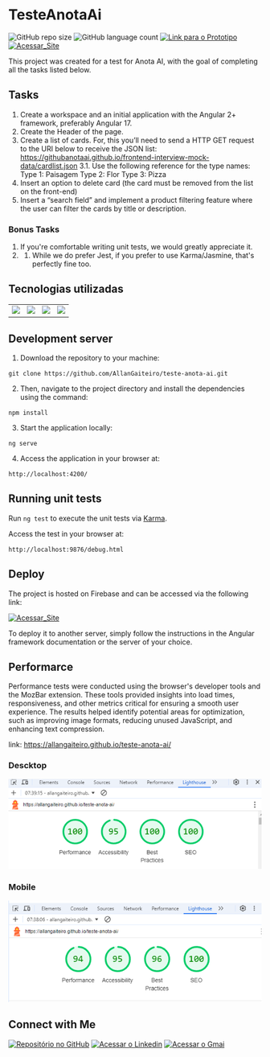 # TesteAnotaAi
![GitHub repo size](https://img.shields.io/github/repo-size/AllanGaiteiro/teste-anota-ai?style=for-the-badge)
![GitHub language count](https://img.shields.io/github/languages/count/AllanGaiteiro/teste-anota-ai?style=for-the-badge)
[![Link para o Prototipo](https://img.shields.io/badge/Prototipo-ffffff?style=for-the-badge&color=F24E1E)](https://www.figma.com/proto/7nmDG48ShHlJqGDfVlbylJ/Untitled?node-id=1-5&node-type=frame&t=7WWbPVLiDdtPcCgz-0&scaling=min-zoom&content-scaling=fixed&page-id=0%3A1)
[![Acessar_Site](https://img.shields.io/badge/-Acessar_Site-49BE?style=for-the-badge)](https://allangaiteiro.github.io/teste-anota-ai/)

This project was created for a test for Anota AI, with the goal of completing all the tasks listed below.

## Tasks

1. Create a workspace and an initial application with the Angular 2+ framework,
preferably Angular 17.
2. Create the Header of the page.
3. Create a list of cards. For, this you’ll need to send a HTTP GET request to the URI
below to receive the JSON list:
https://githubanotaai.github.io/frontend-interview-mock-data/cardlist.json
3.1. Use the following reference for the type names:
Type 1: Paisagem
Type 2: Flor
Type 3: Pizza
4. Insert an option to delete card (the card must be removed from the list on the
front-end)
5. Insert a “search field” and implement a product filtering feature where the user can
filter the cards by title or description.

### Bonus Tasks
1. If you're comfortable writing unit tests, we would greatly appreciate it.
1. 1. While we do prefer Jest, if you prefer to use Karma/Jasmine, that's perfectly fine
too.




## Tecnologias utilizadas

<table>
    <tr>
        <td><a href="https://angular.io/" title="Angular"><img src="https://img.icons8.com/color/48/000000/angularjs.png"/></a></td>
        <td><a href="https://www.w3.org/html/" title="HTML"><img src="https://img.icons8.com/color/48/000000/html-5.png"/></a></td>
        <td><a href="https://www.w3schools.com/css/" title="CSS"><img src="https://img.icons8.com/color/48/000000/css3.png"/></a></td>
        <td><a href="https://www.javascript.com/" title="JavaScript"><img src="https://img.icons8.com/color/48/000000/javascript--v1.png"/></a></td>
    </tr>
</table>

## Development server

1. Download the repository to your machine:

```
git clone https://github.com/AllanGaiteiro/teste-anota-ai.git
```

2. Then, navigate to the project directory and install the dependencies using the command:

```
npm install
```

3. Start the application locally:

```
ng serve
```

4. Access the application in your browser at:

```
http://localhost:4200/
```

## Running unit tests

Run `ng test` to execute the unit tests via [Karma](https://karma-runner.github.io).

Access the test in your browser at:

```
http://localhost:9876/debug.html
```

## Deploy

The project is hosted on Firebase and can be accessed via the following link:

[![Acessar_Site](https://img.shields.io/badge/-Acessar_Site-49BE?style=for-the-badge)](https://allangaiteiro.github.io/teste-anota-ai/)

To deploy it to another server, simply follow the instructions in the Angular framework documentation or the server of your choice.


## Performarce

Performance tests were conducted using the browser's developer tools and the MozBar extension. These tools provided insights into load times, responsiveness, and other metrics critical for ensuring a smooth user experience. The results helped identify potential areas for optimization, such as improving image formats, reducing unused JavaScript, and enhancing text compression.

link: https://allangaiteiro.github.io/teste-anota-ai/
### Descktop
![alt text](./performance/image-1.png)

### Mobile
![alt text](./performance/image.png)


## Connect with Me

[![Repositório no GitHub](https://img.shields.io/badge/-GitHub-181717?style=for-the-badge&logo=github&logoColor=white)](https://github.com/AllanGaiteiro) 
[![Acessar o Linkedin](https://img.shields.io/badge/-Linkedin-0077B5?style=for-the-badge&logo=linkedin&logoColor=white)](https://www.linkedin.com/in/allan-gaiteiro) 
[![Acessar o Gmai](https://img.shields.io/badge/-Gmail-D14836?style=for-the-badge&logo=gmail&logoColor=white)](https://www.linkedin.com/in/allan-gaiteiro) 
